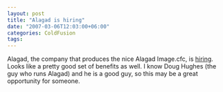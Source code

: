 ```yaml
---
layout: post
title: "Alagad is hiring"
date: "2007-03-06T12:03:00+06:00"
categories: ColdFusion 
tags: 
---
```


Alagad, the company that produces the nice Alagad Image.cfc, is <a href="http://doughughes.net/index.cfm?event=viewEntry&entryId=222">hiring</a>. Looks like a pretty good set of benefits as well. I know Doug Hughes (the guy who runs Alagad) and he is a good guy, so this may be a great opportunity for someone.